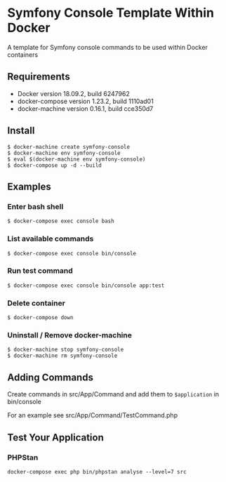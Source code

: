 # Symfony Console Template Within Docker

A template for Symfony console commands to be used within Docker containers

## Requirements
- Docker version 18.09.2, build 6247962
- docker-compose version 1.23.2, build 1110ad01
- docker-machine version 0.16.1, build cce350d7

## Install
```
$ docker-machine create symfony-console
$ docker-machine env symfony-console
$ eval $(docker-machine env symfony-console)
$ docker-compose up -d --build
```
## Examples

### Enter bash shell
```
$ docker-compose exec console bash
```

### List available commands
```
$ docker-compose exec console bin/console
```

### Run test command
```
$ docker-compose exec console bin/console app:test
```

### Delete container
```
$ docker-compose down
```

### Uninstall / Remove docker-machine
```
$ docker-machine stop symfony-console
$ docker-machine rm symfony-console
```

## Adding Commands

Create commands in src/App/Command and add them to `$application` in bin/console

For an example see src/App/Command/TestCommand.php

## Test Your Application

### PHPStan
```
docker-compose exec php bin/phpstan analyse --level=7 src
```